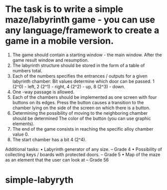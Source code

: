 # The task is to write a simple maze/labyrinth game - you can use any language/framework to create a game in a mobile version.

1. The game should contain a starting window - the main window. After the game result window and resumption.
2. The labyrinth structure should be stored in the form of a table of numbers total.
3. Each of the numbers specifies the entrances / outputs for a given labyrinth chamber: Bit values determine which door can be passed.
   1 (2^0) - left,
   2 (2^1) - right,
   4 (2^2) - up,
   8 (2^3) - down.
4. One -way passage is allowed.
5. Each of the chambers should be implemented as one screen with
   four buttons on its edges. Press the button
   causes a transition to the chamber lying on the side of the screen on which there is a button.
6. Determining the possibility of moving to the neighboring chamber should be determined
   The color of the button (you can use graphic elements).
7. The end of the game consists in reaching the specific alloy chamber
   value 0.
8. The start chamber has a bit 4 (2^4).

Additional tasks:
• Labyrinth generator of any size. – Grade 4
• Possibility of collecting keys / boards with protected doors. – Grade 5
• Map of the maze as an element that the user can look at – Grade 56
# simple-labyryth
